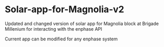 # Solar-app-for-Magnolia-v2
Updated and changed version of solar app for Magnolia block at Brigade Millenium for interacting with the enphase API

Current app can be modified for any enphase system
